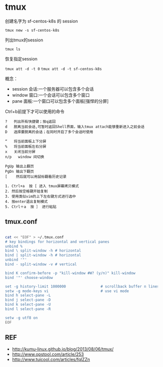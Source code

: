 # tmux

创建名字为 sf-centos-k8s 的 session

`tmux new -s sf-centos-k8s`

列出tmux的session

`tmux ls`

恢复指定session

`tmux att -d -t 0`
`tmux att -d -t sf-centos-k8s`

概念：

* session	会话:一个服务器可以包含多个会话
* window	窗口:一个会话可以包含多个窗口
* pane	面板:一个窗口可以包含多个面板[强悍的分屏]


Ctrl+b前提下才可以使用的命令

```console
?	列出所有快捷键；按q返回
d	脱离当前会话,可暂时返回Shell界面，输入tmux attach能够重新进入之前会话
D	选择要脱离的会话；在同时开启了多个会话时使用

“	将当前面板上下分屏
%	将当前面板左右分屏
x	关闭当前分屏
n/p   window 间切换

PgUp 输出上翻页
PgDn 输出下翻页
[    然后就可以用鼠标翻看历史记录

1. Ctrl+a  按 [ 进入 tmux屏幕拷贝模式
2. 然后按空格键开始复制
3. 使用类似vim的上下左右键方式进行选中
4. 按enter退出复制模式
5. Ctrl＋a  按 ］ 进行粘贴
```

## tmux.conf

```bash

cat << "EOF" > ~/.tmux.conf
# key bindings for horizontal and vertical panes
unbind %
bind \ split-window -h # horizontal
bind | split-window -h # horizontal
unbind '"'
bind - split-window -v # vertical

bind K confirm-before -p "kill-window #W? (y/n)" kill-window
bind '"' choose-window

set -g history-limit 1000000                # scrollback buffer n lines
setw -g mode-keys vi                        # use vi mode
bind h select-pane -L
bind j select-pane -D
bind k select-pane -U
bind l select-pane -R

setw -g utf8 on
EOF

```

## REF

* http://kumu-linux.github.io/blog/2013/08/06/tmux/
* http://www.opstool.com/article/253
* http://www.tuicool.com/articles/fqIZZn

